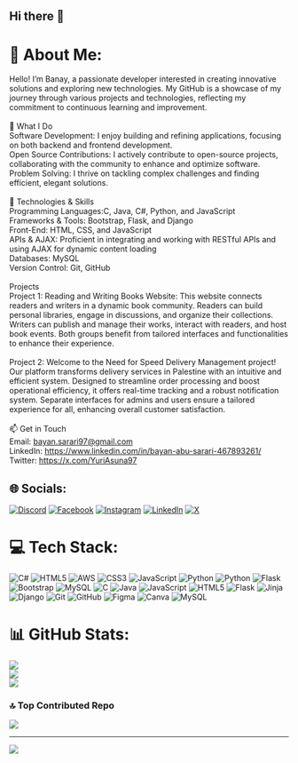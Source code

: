 ## Hi there 👋

# 💫 About Me:
Hello! I’m Banay, a passionate developer interested in creating innovative solutions and exploring new technologies. My GitHub is a showcase of my journey through various projects and technologies, reflecting my commitment to continuous learning and improvement.<br><br>🌟 What I Do<br>Software Development: I enjoy building and refining applications, focusing on both backend and frontend development.<br>Open Source Contributions: I actively contribute to open-source projects, collaborating with the community to enhance and optimize software.<br>Problem Solving: I thrive on tackling complex challenges and finding efficient, elegant solutions.<br><br>🚀 Technologies & Skills<br>Programming Languages:C, Java, C#, Python, and JavaScript<br>Frameworks & Tools: Bootstrap, Flask,  and Django<br>Front-End: HTML, CSS, and JavaScript<br>APIs & AJAX: Proficient in integrating and working with RESTful APIs and using AJAX for dynamic content loading<br>Databases: MySQL<br>Version Control: Git, GitHub<br><br>Projects<br>Project 1: Reading and Writing Books Website: This website connects readers and writers in a dynamic book community. Readers can build personal libraries, engage in discussions, and organize their collections. Writers can publish and manage their works, interact with readers, and host book events. Both groups benefit from tailored interfaces and functionalities to enhance their experience.<br><br>Project 2: Welcome to the Need for Speed Delivery Management project! Our platform transforms delivery services in Palestine with an intuitive and efficient system. Designed to streamline order processing and boost operational efficiency, it offers real-time tracking and a robust notification system. Separate interfaces for admins and users ensure a tailored experience for all, enhancing overall customer satisfaction.<br><br>📫 Get in Touch<br>Email: bayan.sarari97@gmail.com<br>LinkedIn: https://www.linkedin.com/in/bayan-abu-sarari-467893261/<br>Twitter: https://x.com/YuriAsuna97<br>


## 🌐 Socials:
[![Discord](https://img.shields.io/badge/Discord-%237289DA.svg?logo=discord&logoColor=white)](https://discord.gg/https://www.instagram.com/bayansarari/) [![Facebook](https://img.shields.io/badge/Facebook-%231877F2.svg?logo=Facebook&logoColor=white)](https://facebook.com/https://www.facebook.com/bayan.sarari) [![Instagram](https://img.shields.io/badge/Instagram-%23E4405F.svg?logo=Instagram&logoColor=white)](https://instagram.com/https://www.instagram.com/bayansarari/) [![LinkedIn](https://img.shields.io/badge/LinkedIn-%230077B5.svg?logo=linkedin&logoColor=white)](https://linkedin.com/in/https://www.linkedin.com/in/bayan-abu-sarari-467893261/) [![X](https://img.shields.io/badge/X-black.svg?logo=X&logoColor=white)](https://x.com/https://x.com/YuriAsuna97) 

# 💻 Tech Stack:
![C#](https://img.shields.io/badge/c%23-%23239120.svg?style=for-the-badge&logo=csharp&logoColor=white) ![HTML5](https://img.shields.io/badge/html5-%23E34F26.svg?style=for-the-badge&logo=html5&logoColor=white) ![AWS](https://img.shields.io/badge/AWS-%23FF9900.svg?style=for-the-badge&logo=amazon-aws&logoColor=white) ![CSS3](https://img.shields.io/badge/css3-%231572B6.svg?style=for-the-badge&logo=css3&logoColor=white) ![JavaScript](https://img.shields.io/badge/javascript-%23323330.svg?style=for-the-badge&logo=javascript&logoColor=%23F7DF1E) ![Python](https://img.shields.io/badge/python-3670A0?style=for-the-badge&logo=python&logoColor=ffdd54) ![Python](https://img.shields.io/badge/python-3670A0?style=for-the-badge&logo=python&logoColor=ffdd54) ![Flask](https://img.shields.io/badge/flask-%23000.svg?style=for-the-badge&logo=flask&logoColor=white) ![Bootstrap](https://img.shields.io/badge/bootstrap-%238511FA.svg?style=for-the-badge&logo=bootstrap&logoColor=white) ![MySQL](https://img.shields.io/badge/mysql-4479A1.svg?style=for-the-badge&logo=mysql&logoColor=white) ![C](https://img.shields.io/badge/c-%2300599C.svg?style=for-the-badge&logo=c&logoColor=white) ![Java](https://img.shields.io/badge/java-%23ED8B00.svg?style=for-the-badge&logo=openjdk&logoColor=white) ![JavaScript](https://img.shields.io/badge/javascript-%23323330.svg?style=for-the-badge&logo=javascript&logoColor=%23F7DF1E) ![HTML5](https://img.shields.io/badge/html5-%23E34F26.svg?style=for-the-badge&logo=html5&logoColor=white) ![Flask](https://img.shields.io/badge/flask-%23000.svg?style=for-the-badge&logo=flask&logoColor=white) ![Jinja](https://img.shields.io/badge/jinja-white.svg?style=for-the-badge&logo=jinja&logoColor=black) ![Django](https://img.shields.io/badge/django-%23092E20.svg?style=for-the-badge&logo=django&logoColor=white) ![Git](https://img.shields.io/badge/git-%23F05033.svg?style=for-the-badge&logo=git&logoColor=white) ![GitHub](https://img.shields.io/badge/github-%23121011.svg?style=for-the-badge&logo=github&logoColor=white) ![Figma](https://img.shields.io/badge/figma-%23F24E1E.svg?style=for-the-badge&logo=figma&logoColor=white) ![Canva](https://img.shields.io/badge/Canva-%2300C4CC.svg?style=for-the-badge&logo=Canva&logoColor=white) ![MySQL](https://img.shields.io/badge/mysql-4479A1.svg?style=for-the-badge&logo=mysql&logoColor=white)
# 📊 GitHub Stats:
![](https://github-readme-stats.vercel.app/api?username=Bayan97&theme=dark&hide_border=false&include_all_commits=false&count_private=false)<br/>
![](https://github-readme-streak-stats.herokuapp.com/?user=Bayan97&theme=dark&hide_border=false)<br/>
![](https://github-readme-stats.vercel.app/api/top-langs/?username=Bayan97&theme=dark&hide_border=false&include_all_commits=false&count_private=false&layout=compact)

### 🔝 Top Contributed Repo
![](https://github-contributor-stats.vercel.app/api?username=Bayan97&limit=5&theme=dark&combine_all_yearly_contributions=true)

---
[![](https://visitcount.itsvg.in/api?id=Bayan97&icon=0&color=0)](https://visitcount.itsvg.in)

<!-- Proudly created with GPRM ( https://gprm.itsvg.in ) -->
